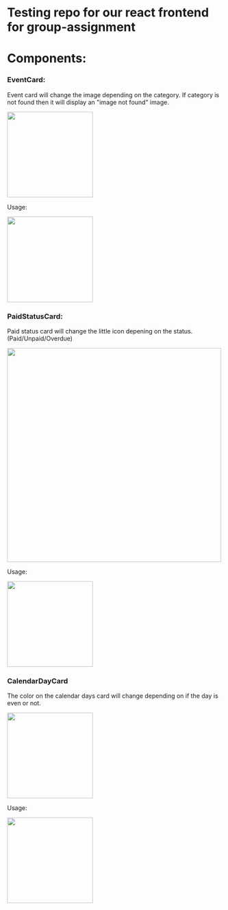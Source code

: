 # Testing repo for our react frontend for group-assignment 




# Components: 


### EventCard:

Event card will change the image depending on the category. If category is not found then it will display an "image not found" image.

<img src="https://github.com/user-attachments/assets/c2477a47-4994-4ccc-9e40-13c5062e33f1" height="200">

Usage: 

<img src="https://github.com/user-attachments/assets/403aa4e9-b8a1-423c-b432-d963bae306b3" height="200">


### PaidStatusCard:

Paid status card will change the little icon depening on the status. (Paid/Unpaid/Overdue)

<img src="https://github.com/user-attachments/assets/6bff10ae-97b9-4e61-bf67-9ca50f377629" width="500">

Usage: 

<img src="https://github.com/user-attachments/assets/f24bc4f3-6846-4aad-9583-99d2219fb268" height="200">


### CalendarDayCard

The color on the calendar days card will change depending on if the day is even or not. 

<img src="https://github.com/user-attachments/assets/422d2eb1-6570-478c-9e0b-2790da8b919d" height="200">

Usage: 

<img src="https://github.com/user-attachments/assets/163078b5-bff8-4f73-b15f-ce0a217551a4" height="200">
